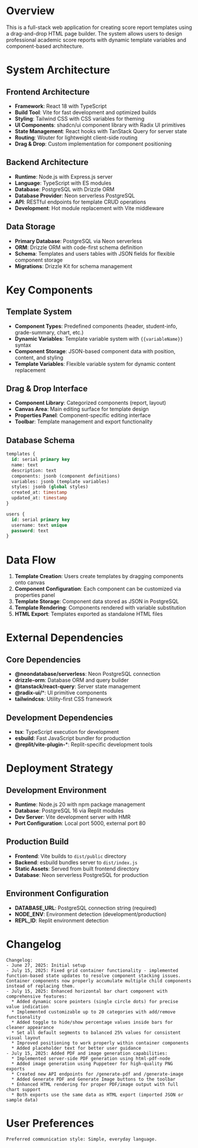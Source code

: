 # Overview

This is a full-stack web application for creating score report templates using a drag-and-drop HTML page builder. The system allows users to design professional academic score reports with dynamic template variables and component-based architecture.

# System Architecture

## Frontend Architecture
- **Framework**: React 18 with TypeScript
- **Build Tool**: Vite for fast development and optimized builds
- **Styling**: Tailwind CSS with CSS variables for theming
- **UI Components**: shadcn/ui component library with Radix UI primitives
- **State Management**: React hooks with TanStack Query for server state
- **Routing**: Wouter for lightweight client-side routing
- **Drag & Drop**: Custom implementation for component positioning

## Backend Architecture
- **Runtime**: Node.js with Express.js server
- **Language**: TypeScript with ES modules
- **Database**: PostgreSQL with Drizzle ORM
- **Database Provider**: Neon serverless PostgreSQL
- **API**: RESTful endpoints for template CRUD operations
- **Development**: Hot module replacement with Vite middleware

## Data Storage
- **Primary Database**: PostgreSQL via Neon serverless
- **ORM**: Drizzle ORM with code-first schema definition
- **Schema**: Templates and users tables with JSON fields for flexible component storage
- **Migrations**: Drizzle Kit for schema management

# Key Components

## Template System
- **Component Types**: Predefined components (header, student-info, grade-summary, chart, etc.)
- **Dynamic Variables**: Template variable system with `{{variableName}}` syntax
- **Component Storage**: JSON-based component data with position, content, and styling
- **Template Variables**: Flexible variable system for dynamic content replacement

## Drag & Drop Interface
- **Component Library**: Categorized components (report, layout)
- **Canvas Area**: Main editing surface for template design
- **Properties Panel**: Component-specific editing interface
- **Toolbar**: Template management and export functionality

## Database Schema
```sql
templates {
  id: serial primary key
  name: text
  description: text
  components: jsonb (component definitions)
  variables: jsonb (template variables)
  styles: jsonb (global styles)
  created_at: timestamp
  updated_at: timestamp
}

users {
  id: serial primary key
  username: text unique
  password: text
}
```

# Data Flow

1. **Template Creation**: Users create templates by dragging components onto canvas
2. **Component Configuration**: Each component can be customized via properties panel
3. **Template Storage**: Component data stored as JSON in PostgreSQL
4. **Template Rendering**: Components rendered with variable substitution
5. **HTML Export**: Templates exported as standalone HTML files

# External Dependencies

## Core Dependencies
- **@neondatabase/serverless**: Neon PostgreSQL connection
- **drizzle-orm**: Database ORM and query builder
- **@tanstack/react-query**: Server state management
- **@radix-ui/***: UI primitive components
- **tailwindcss**: Utility-first CSS framework

## Development Dependencies
- **tsx**: TypeScript execution for development
- **esbuild**: Fast JavaScript bundler for production
- **@replit/vite-plugin-***: Replit-specific development tools

# Deployment Strategy

## Development Environment
- **Runtime**: Node.js 20 with npm package management
- **Database**: PostgreSQL 16 via Replit modules
- **Dev Server**: Vite development server with HMR
- **Port Configuration**: Local port 5000, external port 80

## Production Build
- **Frontend**: Vite builds to `dist/public` directory
- **Backend**: esbuild bundles server to `dist/index.js`
- **Static Assets**: Served from built frontend directory
- **Database**: Neon serverless PostgreSQL for production

## Environment Configuration
- **DATABASE_URL**: PostgreSQL connection string (required)
- **NODE_ENV**: Environment detection (development/production)
- **REPL_ID**: Replit environment detection

# Changelog

```
Changelog:
- June 27, 2025: Initial setup
- July 15, 2025: Fixed grid container functionality - implemented function-based state updates to resolve component stacking issues. Container components now properly accumulate multiple child components instead of replacing them.
- July 15, 2025: Enhanced horizontal bar chart component with comprehensive features:
  * Added dynamic score pointers (single circle dots) for precise value indication
  * Implemented customizable up to 20 categories with add/remove functionality
  * Added toggle to hide/show percentage values inside bars for cleaner appearance
  * Set all default segments to balanced 25% values for consistent visual layout
  * Improved positioning to work properly within container components
  * Added placeholder text for better user guidance
- July 15, 2025: Added PDF and image generation capabilities:
  * Implemented server-side PDF generation using html-pdf-node
  * Added image generation using Puppeteer for high-quality PNG exports
  * Created new API endpoints for /generate-pdf and /generate-image
  * Added Generate PDF and Generate Image buttons to the toolbar
  * Enhanced HTML rendering for proper PDF/image output with full chart support
  * Both exports use the same data as HTML export (imported JSON or sample data)
```

# User Preferences

```
Preferred communication style: Simple, everyday language.
```